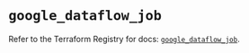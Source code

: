 # `google_dataflow_job`

Refer to the Terraform Registry for docs: [`google_dataflow_job`](https://registry.terraform.io/providers/hashicorp/google-beta/6.1.0/docs/resources/google_dataflow_job).
